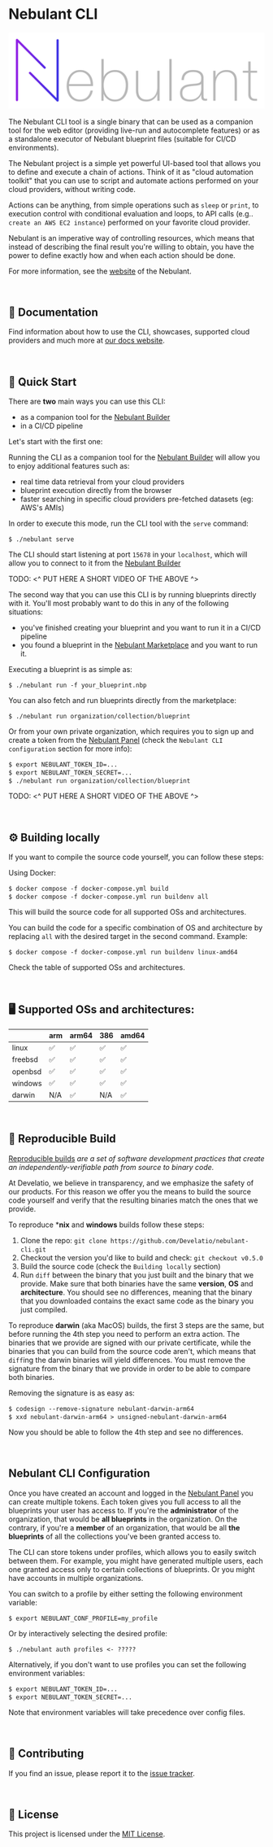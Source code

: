 Nebulant CLI
============

![Nebulant](https://raw.githubusercontent.com/develatio/nebulant-cli/master/logo.png)

The Nebulant CLI tool is a single binary that can be used as a companion tool
for the web editor (providing live-run and autocomplete features) or as a
standalone executor of Nebulant blueprint files (suitable for CI/CD
environments).

The Nebulant project is a simple yet powerful UI-based tool that allows you to
define and execute a chain of actions. Think of it as "cloud automation
toolkit" that you can use to script and automate actions performed on your cloud
providers, without writing code.

Actions can be anything, from simple operations such as `sleep` or `print`, to
execution control with conditional evaluation and loops, to API calls (e.g..
`create an AWS EC2 instance`) performed on your favorite cloud provider.

Nebulant is an imperative way of controlling resources, which means that instead
of describing the final result you're willing to obtain, you have the power to
define exactly how and when each action should be done.

For more information, see the [website](https://nebulant.app) of the Nebulant.

<br />

📖 Documentation
--------------------------------------------------------------------------------

Find information about how to use the CLI, showcases, supported cloud providers
and much more at
[our docs website](https://nebulant.app/docs/cli/index/).

<br />

🏁 Quick Start
--------------------------------------------------------------------------------

There are **two** main ways you can use this CLI:

* as a companion tool for the [Nebulant Builder](https://builder.nebulant.app)
* in a CI/CD pipeline

Let's start with the first one:

Running the CLI as a companion tool for the
[Nebulant Builder](https://builder.nebulant.app) will allow you to enjoy
additional features such as:

* real time data retrieval from your cloud providers
* blueprint execution directly from the browser
* faster searching in specific cloud providers pre-fetched datasets (eg: AWS's
AMIs)

In order to execute this mode, run the CLI tool with the `serve` command:

```shell
$ ./nebulant serve
```

The CLI should start listening at port `15678` in your `localhost`, which will
allow you to connect to it from the
[Nebulant Builder](https://builder.nebulant.app)

TODO: <^ PUT HERE A SHORT VIDEO OF THE ABOVE ^>

The second way that you can use this CLI is by running blueprints directly with
it. You'll most probably want to do this in any of the following situations:

* you've finished creating your blueprint and you want to run it in a CI/CD pipeline
* you found a blueprint in the
[Nebulant Marketplace](https://builder.nebulant.app) and you want to run it.

Executing a blueprint is as simple as:

```shell
$ ./nebulant run -f your_blueprint.nbp
```

You can also fetch and run blueprints directly from the marketplace:

```shell
$ ./nebulant run organization/collection/blueprint
```

Or from your own private organization, which requires you to sign up and create
a token from the [Nebulant Panel](https://builder.nebulant.app) (check the
`Nebulant CLI configuration` section for more info):

```shell
$ export NEBULANT_TOKEN_ID=...
$ export NEBULANT_TOKEN_SECRET=...
$ ./nebulant run organization/collection/blueprint
```

TODO: <^ PUT HERE A SHORT VIDEO OF THE ABOVE ^>

<br />

⚙️ Building locally
--------------------------------------------------------------------------------

If you want to compile the source code yourself, you can follow these steps:

Using Docker:

```shell
$ docker compose -f docker-compose.yml build
$ docker compose -f docker-compose.yml run buildenv all
```

This will build the source code for all supported OSs and architectures.

You can build the code for a specific combination of OS and architecture by
replacing `all` with the desired target in the second command. Example:

```shell
$ docker compose -f docker-compose.yml run buildenv linux-amd64
```

Check the table of supported OSs and architectures.

<br />

🖥️ Supported OSs and architectures:
--------------------------------------------------------------------------------

|         | arm | arm64 | 386 | amd64 |
| ------- | --- | ----- | --- | ----- |
| linux   | ✅  |  ✅   | ✅  | ✅   |
| freebsd | ✅  |  ✅   | ✅  | ✅   |
| openbsd | ✅  |  ✅   | ✅  | ✅   |
| windows | ✅  |  ✅   | ✅  | ✅   |
| darwin  | N/A |  ✅   | N/A | ✅   |

<br />

🧰 Reproducible Build
--------------------------------------------------------------------------------

[Reproducible builds](https://reproducible-builds.org/) *are a set of software
development practices that create an independently-verifiable path from source
to binary code.*

At Develatio, we believe in transparency, and we emphasize the safety of our
products. For this reason we offer you the means to build the source code
yourself and verify that the resulting binaries match the ones that we provide.

To reproduce ***nix** and **windows** builds follow these steps:

1. Clone the repo: `git clone https://github.com/Develatio/nebulant-cli.git`
2. Checkout the version you'd like to build and check: `git checkout v0.5.0`
3. Build the source code (check the `Building locally` section)
4. Run `diff` between the binary that you just built and the binary that we
provide. Make sure that both binaries have the same **version**, **OS** and
**architecture**. You should see no differences, meaning that the binary that
you downloaded contains the exact same code as the binary you just compiled.

To reproduce **darwin** (aka MacOS) builds, the first 3 steps are the same, but
before running the 4th step you need to perform an extra action.
The binaries that we provide are signed with our private certificate, while the
binaries that you can build from the source code aren't, which means that
`diff`ing the darwin binaries will yield differences. You must remove the
signature from the binary that we provide in order to be able to compare both
binaries.

Removing the signature is as easy as:

```shell
$ codesign --remove-signature nebulant-darwin-arm64
$ xxd nebulant-darwin-arm64 > unsigned-nebulant-darwin-arm64
```

Now you should be able to follow the 4th step and see no differences.

<br />

Nebulant CLI Configuration
--------------------------------------------------------------------------------

Once you have created an account and logged in the
[Nebulant Panel](https://builder.nebulant.app) you can create multiple tokens.
Each token gives you full access to all the blueprints your user has access to.
If you're the **administrator** of the organization, that would be **all
blueprints** in the organization. On the contrary, if you're a **member** of an
organization, that would be all **the blueprints** of all the collections you've
been granted access to.

The CLI can store tokens under profiles, which allows you to easily switch
between them. For example, you might have generated multiple users, each one granted
access only to certain collections of blueprints. Or you might have accounts in
multiple organizations.

You can switch to a profile by either setting the following environment
variable:

```shell
$ export NEBULANT_CONF_PROFILE=my_profile
```

Or by interactively selecting the desired profile:

```shell
$ ./nebulant auth profiles <- ?????
```

Alternatively, if you don't want to use profiles you can set the following
environment variables:

```shell
$ export NEBULANT_TOKEN_ID=...
$ export NEBULANT_TOKEN_SECRET=...
```

Note that environment variables will take precedence over config files.

<br />

🫡 Contributing
--------------------------------------------------------------------------------

If you find an issue, please report it to the
[issue tracker](https://github.com/develatio/nebulant-cli/issues/new).

<br />

📑 License
--------------------------------------------------------------------------------

This project is licensed under the
[MIT License](https://github.com/develatio/nebulant-cli/blob/master/LICENSE).